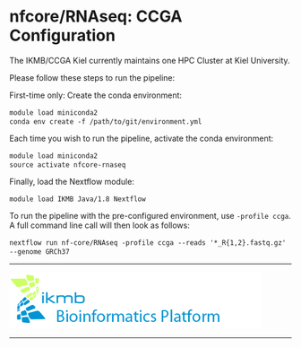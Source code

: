 # nfcore/RNAseq: CCGA Configuration

The IKMB/CCGA Kiel currently maintains one HPC Cluster at Kiel University. 

Please follow these steps to run the pipeline:

First-time only: Create the conda environment:

```
module load miniconda2
conda env create -f /path/to/git/environment.yml
```

Each time you wish to run the pipeline, activate the conda environment:

```
module load miniconda2
source activate nfcore-rnaseq
```

Finally, load the Nextflow module:

```
module load IKMB Java/1.8 Nextflow
```

To run the pipeline with the pre-configured environment, use `-profile ccga`. A full command line call will then look as follows:

```
nextflow run nf-core/RNAseq -profile ccga --reads '*_R{1,2}.fastq.gz' --genome GRCh37 
``` 

---

[![IKMB](../images/IKMB_logo.png)](https://http://www.ikmb.uni-kiel.de/)

---
